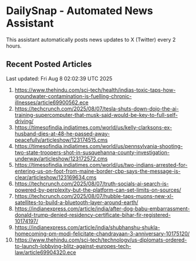 # DailySnap - Automated News Assistant

This assistant automatically posts news updates to X (Twitter) every 2 hours.

## Recent Posted Articles

Last updated: Fri Aug  8 02:02:39 UTC 2025

1. https://www.thehindu.com/sci-tech/health/indias-toxic-taps-how-groundwater-contamination-is-fuelling-chronic-illnesses/article69900562.ece
2. https://techcrunch.com/2025/08/07/tesla-shuts-down-dojo-the-ai-training-supercomputer-that-musk-said-would-be-key-to-full-self-driving/
3. https://timesofindia.indiatimes.com/world/us/kelly-clarksons-ex-husband-dies-at-48-he-passed-away-peacefully/articleshow/123174515.cms
4. https://timesofindia.indiatimes.com/world/us/pennsylvania-shooting-two-state-troopers-shot-in-susquehanna-county-investigation-underway/articleshow/123172572.cms
5. https://timesofindia.indiatimes.com/world/us/two-indians-arrested-for-entering-us-on-foot-from-maine-border-cbp-says-the-message-is-clear/articleshow/123169634.cms
6. https://techcrunch.com/2025/08/07/truth-socials-ai-search-is-powered-by-perplexity-but-the-platform-can-set-limits-on-sources/
7. https://techcrunch.com/2025/08/07/hubble-taps-muons-new-xl-satellites-to-build-a-bluetooth-layer-around-earth/
8. https://indianexpress.com/article/india/after-dog-babu-embarrassment-donald-trump-denied-residency-certificate-bihar-fir-registered-10174197/
9. https://indianexpress.com/article/india/shubhanshu-shukla-homecoming-pm-modi-felicitate-chandrayaan-3-anniversary-10175120/
10. https://www.thehindu.com/sci-tech/technology/us-diplomats-ordered-to-launch-lobbying-blitz-against-europes-tech-law/article69904320.ece
